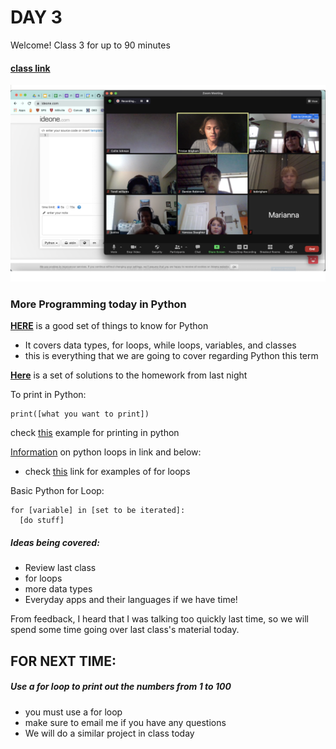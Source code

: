 # DAY 3

Welcome! Class 3 for up to 90 minutes
#### [class link](https://sps.zoom.us/j/94771799518)

![Happy Campers](/formatting/Day3Materials)

### More Programming today in Python

__[HERE](https://ideone.com/CLD7lC)__ is a good set of things to know for Python
- It covers data types, for loops, while loops, variables, and classes
- this is everything that we are going to cover regarding Python this term

__[Here](https://ideone.com/sl3AaJ)__ is a set of solutions to the homework from last night


To print in Python:
```
print([what you want to print])
```
check [this](https://ideone.com/a9HiHu) example for printing in python

[Information](https://www.w3schools.com/python/python_for_loops.asp) on python loops in link and below:
- check [this](https://ideone.com/sl3AaJ) link for examples of for loops

Basic Python for Loop:
```
for [variable] in [set to be iterated]:
  [do stuff]
```

##### Ideas being covered:
- Review last class
- for loops
- more data types
- Everyday apps and their languages if we have time!

From feedback, I heard that I was talking too quickly last time, so we will spend some time going over last class's material today. 


## FOR NEXT TIME:

##### Use a for loop to print out the numbers from 1 to 100
- you must use a for loop
- make sure to email me if you have any questions
- We will do a similar project in class today
